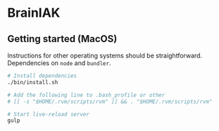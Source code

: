 # BrainIAK

## Getting started (MacOS)
Instructions for other operating systems should be straightforward. Dependencies on ```node``` and ```bundler```.
```bash
# Install dependencies
./bin/install.sh

# Add the following line to .bash_profile or other
# [[ -s "$HOME/.rvm/scripts/rvm" ]] && . "$HOME/.rvm/scripts/rvm"

# Start live-reload server
gulp
```
